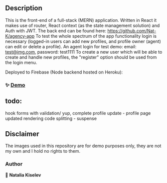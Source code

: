 ## Description

This is the front-end of a full-stack (MERN) application. Written in React it makes use of router, React context (as the state management solution) and Auth with JWT. The back end can be found here: https://github.com/Nat-K/agency-app
To test the whole spectrum of the app functionality login is necessary (logged-in users can add new profiles, and profile owner (agent) can edit or delete a profile). An agent login for test demo: email: test@img.com, password: test1111
To create a new user which will be able to create and handle new profiles, the "register" option should be used from the login menu.

Deployed to Firebase (Node backend hosted on Heroku):

### ✨ [Demo](https://agency-app-react.web.app)

## todo:

hook forms with validation/ yup,
complete profile update - profile page updated rendering
code splitting - suspense

## Disclaimer

The images used in this repository are for demo purposes only, they are not my own and I hold no rights to them.

### Author

👤 **Natalia Kiselev**
